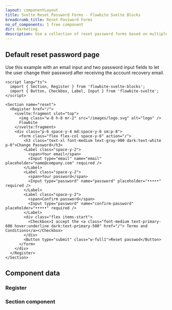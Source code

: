 ```yaml
---
layout: componentLayout
title: Svelte Reset Password Forms - Flowbite Svelte Blocks
breadcrumb_title: Reset Password Forms
no_of_components: 1 free component
dir: marketing
description: Use a collection of reset password forms based on multiple layouts to let your users change their password after going through the account recovery email.
---
```


<script>
  import { TableProp, TableDefaultRow, CompoAttributesViewer } from '../utils'
  import componentData1 from '../component-data/Register.json'
  import componentData2 from '../component-data/Section.json'
</script>

## Default reset password page

Use this example with an email input and two password input fields to let the user change their password after receiving the account recovery email.

```svelte example
<script lang="ts">
  import { Section, Register } from 'flowbite-svelte-blocks';
  import { Button, Checkbox, Label, Input } from 'flowbite-svelte';
</script>

<Section name="reset">
  <Register href="/">
    <svelte:fragment slot="top">
      <img class="w-8 h-8 mr-2" src="/images/logo.svg" alt="logo" />
      Flowbite
    </svelte:fragment>
    <div class="p-6 space-y-4 md:space-y-6 sm:p-8">
      <form class="flex flex-col space-y-6" action="/">
        <h3 class="text-xl font-medium text-gray-900 dark:text-white p-0">Change Password</h3>
        <Label class="space-y-2">
          <span>Your email</span>
          <Input type="email" name="email" placeholder="name@company.com" required />
        </Label>
        <Label class="space-y-2">
          <span>Your password</span>
          <Input type="password" name="password" placeholder="•••••" required />
        </Label>
        <Label class="space-y-2">
          <span>Confirm password</span>
          <Input type="password" name="confirm-password" placeholder="•••••" required />
        </Label>
        <div class="flex items-start">
          <Checkbox>I accept the <a class="font-medium text-primary-600 hover:underline dark:text-primary-500" href="/"> Terms and Conditions</a></Checkbox>
        </div>
        <Button type="submit" class="w-full1">Reset passwod</Button>
      </form>
    </div>
  </Register>
</Section>
```

## Component data

### Register

<CompoAttributesViewer componentData={componentData1}/>

### Section component

<CompoAttributesViewer componentData={componentData2}/>
